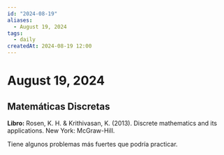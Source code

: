 ```yaml
---
id: "2024-08-19"
aliases:
  - August 19, 2024
tags:
  - daily
createdAt: 2024-08-19 12:00
---
```


# August 19, 2024

## Matemáticas Discretas

**Libro:** Rosen, K. H. & Krithivasan, K. (2013). Discrete mathematics and its applications. New York: McGraw-Hill.

Tiene algunos problemas más fuertes que podría practicar.

